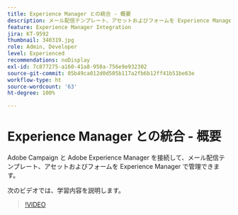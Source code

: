 ```yaml
---
title: Experience Manager との統合 - 概要
description: メール配信テンプレート、アセットおよびフォームを Experience Manager で管理できるように Adobe Campaign を Adobe Experience Manager と接続する方法について説明します。
feature: Experience Manager Integration
jira: KT-9592
thumbnail: 340319.jpg
role: Admin, Developer
level: Experienced
recommendations: noDisplay
exl-id: 7c877275-a160-41a8-950a-756e9e932302
source-git-commit: 05b49ca012d0d505b117a2fb6b12ff41b51be63e
workflow-type: ht
source-wordcount: '63'
ht-degree: 100%

---
```


# Experience Manager との統合 - 概要

Adobe Campaign と Adobe Experience Manager を接続して、メール配信テンプレート、アセットおよびフォームを Experience Manager で管理できます。

次のビデオでは、学習内容を説明します。

>[!VIDEO](https://video.tv.adobe.com/v/340319?quality=12&learn=on)

